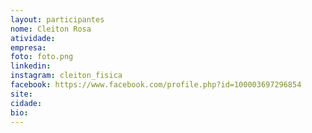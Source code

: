 ```yaml
---
layout: participantes
nome: Cleiton Rosa
atividade: 
empresa: 
foto: foto.png
linkedin: 
instagram: cleiton_fisica
facebook: https://www.facebook.com/profile.php?id=100003697296854
site: 
cidade:
bio: 
---
```

